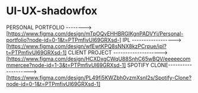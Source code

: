 # UI-UX-shadowfox
 PERSONAL PORTFOLIO --------> [https://www.figma.com/design/mTpOQvEHHBRGIKgnPADVYj/Personal-portfolio?node-id=0-1&t=PTPmfivUl69GRXsd-]
 IPL ------------------> [https://www.figma.com/design/wfEwtKPQ8sNNX8kzPCrpue/ipl?t=PTPmfivUl69GRXsd-1]
 CLIENT PROJECT --------------------> [https://www.figma.com/design/HCXDxgCWqU88SnhC65wBQV/eeeeecommmercee?node-id=1-3&t=PTPmfivUl69GRXsd-1]
 SPOTIFY CLONE-------------------->  [https://www.figma.com/design/PL49fi5KWZbh0vzmXsnI2s/Spotify-Clone?node-id=0-1&t=PTPmfivUl69GRXsd-1]
